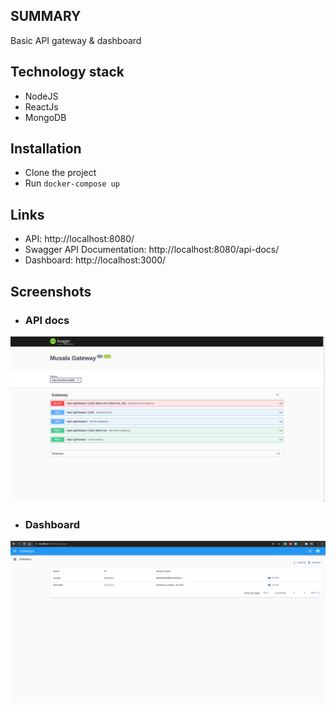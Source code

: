 ## SUMMARY

Basic API gateway & dashboard

## Technology stack
- NodeJS
- ReactJs
- MongoDB

## Installation
- Clone the project
- Run `docker-compose up`

## Links
- API: http://localhost:8080/
- Swagger API Documentation: http://localhost:8080/api-docs/
- Dashboard: http://localhost:3000/

## Screenshots
- ### API docs
![API docs](server/docs/api_docs.png)

- ### Dashboard
![dashboard](server/docs/dashboard.png)
